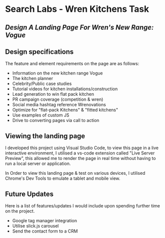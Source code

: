 # Search Labs - Wren Kitchens Task
## _Design A Landing Page For Wren's New Range: Vogue_
## Design specifications
The feature and element requirements on the page are as follows:

- Information on the new kitchen range Vogue
- The kitchen planner
- Celebrity/Public case studies
- Tutorial videos for kitchen installations/construction
- Lead generation to win flat pack kitchen
- PR campaign coverage (competition & wren)
- Social media hashtag reference Wrenovations
- Optimize for "flat-pack Kitchens" & "fitted kitchens"
- Use examples of custom JS
- Drive to converting pages via call to action

## Viewing the landing page
I developed this project using Visual Studio Code, to view this page in a live interactive environment, I utilised a vs-code extension called "Live Server Preview", this allowed me to render the page in real time without having to run a local server or application.

In Order to view this landing page & test on various devices, I utilised Chrome's Dev Tools to emulate a tablet and mobile view.

## Future Updates
Here is a list of features/updates I would include upon spending further time on the project.
- Google tag manager integration
- Utilise slick.js carousel
- Send the contact form to a CRM